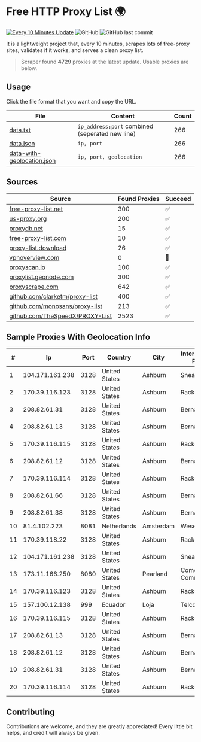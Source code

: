 
# Free HTTP Proxy List 🌍

[![Every 10 Minutes Update](https://github.com/mertguvencli/http-proxy-list/actions/workflows/main.yml/badge.svg?branch=main)](https://github.com/mertguvencli/http-proxy-list/actions/workflows/main.yml)
![GitHub](https://img.shields.io/github/license/mertguvencli/http-proxy-list)
![GitHub last commit](https://img.shields.io/github/last-commit/mertguvencli/http-proxy-list)

It is a lightweight project that, every 10 minutes, scrapes lots of free-proxy sites, validates if it works, and serves a clean proxy list.


> Scraper found **4729** proxies at the latest update. Usable proxies are below.

## Usage

Click the file format that you want and copy the URL.


|File|Content|Count|
|----|-------|-----|
|[data.txt](https://raw.githubusercontent.com/mertguvencli/http-proxy-list/main/proxy-list/data.txt)|`ip_address:port` combined (seperated new line)|266|
|[data.json](https://raw.githubusercontent.com/mertguvencli/http-proxy-list/main/proxy-list/data.json)|`ip, port`|266|
|[data-with-geolocation.json](https://raw.githubusercontent.com/mertguvencli/http-proxy-list/main/proxy-list/data-with-geolocation.json)|`ip, port, geolocation`|266|

## Sources

|Source|Found Proxies|Succeed|
|------|-------------|-------|
|[free-proxy-list.net](https://free-proxy-list.net)|300|✅|
|[us-proxy.org](https://www.us-proxy.org)|200|✅|
|[proxydb.net](http://proxydb.net)|15|✅|
|[free-proxy-list.com](https://free-proxy-list.com/?page=&port=&type%5B%5D=http&type%5B%5D=https&up_time=0&search=Search)|10|✅|
|[proxy-list.download](https://www.proxy-list.download/HTTP)|26|✅|
|[vpnoverview.com](https://vpnoverview.com/privacy/anonymous-browsing/free-proxy-servers)|0|🚫|
|[proxyscan.io](https://www.proxyscan.io)|100|✅|
|[proxylist.geonode.com](https://proxylist.geonode.com/api/proxy-list?limit=300&page=1&sort_by=lastChecked&sort_type=desc&protocols=http,https)|300|✅|
|[proxyscrape.com](https://api.proxyscrape.com/v2/?request=displayproxies&protocol=http&timeout=10000&country=all&ssl=all&anonymity=all)|642|✅|
|[github.com/clarketm/proxy-list](https://raw.githubusercontent.com/clarketm/proxy-list/master/proxy-list-raw.txt)|400|✅|
|[github.com/monosans/proxy-list](https://raw.githubusercontent.com/monosans/proxy-list/main/proxies/http.txt)|213|✅|
|[github.com/TheSpeedX/PROXY-List](https://raw.githubusercontent.com/TheSpeedX/PROXY-List/master/http.txt)|2523|✅|


## Sample Proxies With Geolocation Info

|#|Ip|Port|Country|City|Internet Service Provider|
|-|--|----|-------|----|-------------------------|
|1|104.171.161.238|3128|United States|Ashburn|Sneaker Server|
|2|170.39.116.123|3128|United States|Ashburn|Rackdog, LLC|
|3|208.82.61.31|3128|United States|Ashburn|Bernardi Sounds|
|4|208.82.61.13|3128|United States|Ashburn|Bernardi Sounds|
|5|170.39.116.115|3128|United States|Ashburn|Rackdog, LLC|
|6|208.82.61.12|3128|United States|Ashburn|Bernardi Sounds|
|7|170.39.116.114|3128|United States|Ashburn|Rackdog, LLC|
|8|208.82.61.66|3128|United States|Ashburn|Bernardi Sounds|
|9|208.82.61.38|3128|United States|Ashburn|Bernardi Sounds|
|10|81.4.102.223|8081|Netherlands|Amsterdam|WeservIT|
|11|170.39.118.22|3128|United States|Ashburn|Rackdog, LLC|
|12|104.171.161.238|3128|United States|Ashburn|Sneaker Server|
|13|173.11.166.250|8080|United States|Pearland|Comcast Cable Communications|
|14|170.39.116.123|3128|United States|Ashburn|Rackdog, LLC|
|15|157.100.12.138|999|Ecuador|Loja|Telconet S.A|
|16|170.39.116.115|3128|United States|Ashburn|Rackdog, LLC|
|17|208.82.61.13|3128|United States|Ashburn|Bernardi Sounds|
|18|208.82.61.12|3128|United States|Ashburn|Bernardi Sounds|
|19|208.82.61.31|3128|United States|Ashburn|Bernardi Sounds|
|20|170.39.116.114|3128|United States|Ashburn|Rackdog, LLC|



## Contributing

Contributions are welcome, and they are greatly appreciated! Every
little bit helps, and credit will always be given.

